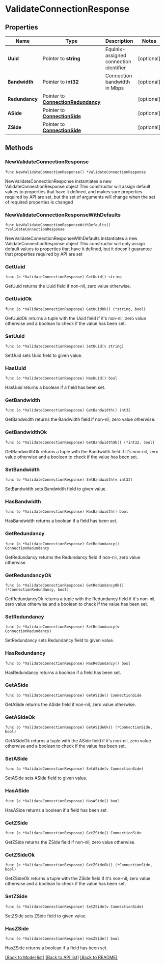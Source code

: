 # ValidateConnectionResponse

## Properties

Name | Type | Description | Notes
------------ | ------------- | ------------- | -------------
**Uuid** | Pointer to **string** | Equinix-assigned connection identifier | [optional] 
**Bandwidth** | Pointer to **int32** | Connection bandwidth in Mbps | [optional] 
**Redundancy** | Pointer to [**ConnectionRedundancy**](ConnectionRedundancy.md) |  | [optional] 
**ASide** | Pointer to [**ConnectionSide**](ConnectionSide.md) |  | [optional] 
**ZSide** | Pointer to [**ConnectionSide**](ConnectionSide.md) |  | [optional] 

## Methods

### NewValidateConnectionResponse

`func NewValidateConnectionResponse() *ValidateConnectionResponse`

NewValidateConnectionResponse instantiates a new ValidateConnectionResponse object
This constructor will assign default values to properties that have it defined,
and makes sure properties required by API are set, but the set of arguments
will change when the set of required properties is changed

### NewValidateConnectionResponseWithDefaults

`func NewValidateConnectionResponseWithDefaults() *ValidateConnectionResponse`

NewValidateConnectionResponseWithDefaults instantiates a new ValidateConnectionResponse object
This constructor will only assign default values to properties that have it defined,
but it doesn't guarantee that properties required by API are set

### GetUuid

`func (o *ValidateConnectionResponse) GetUuid() string`

GetUuid returns the Uuid field if non-nil, zero value otherwise.

### GetUuidOk

`func (o *ValidateConnectionResponse) GetUuidOk() (*string, bool)`

GetUuidOk returns a tuple with the Uuid field if it's non-nil, zero value otherwise
and a boolean to check if the value has been set.

### SetUuid

`func (o *ValidateConnectionResponse) SetUuid(v string)`

SetUuid sets Uuid field to given value.

### HasUuid

`func (o *ValidateConnectionResponse) HasUuid() bool`

HasUuid returns a boolean if a field has been set.

### GetBandwidth

`func (o *ValidateConnectionResponse) GetBandwidth() int32`

GetBandwidth returns the Bandwidth field if non-nil, zero value otherwise.

### GetBandwidthOk

`func (o *ValidateConnectionResponse) GetBandwidthOk() (*int32, bool)`

GetBandwidthOk returns a tuple with the Bandwidth field if it's non-nil, zero value otherwise
and a boolean to check if the value has been set.

### SetBandwidth

`func (o *ValidateConnectionResponse) SetBandwidth(v int32)`

SetBandwidth sets Bandwidth field to given value.

### HasBandwidth

`func (o *ValidateConnectionResponse) HasBandwidth() bool`

HasBandwidth returns a boolean if a field has been set.

### GetRedundancy

`func (o *ValidateConnectionResponse) GetRedundancy() ConnectionRedundancy`

GetRedundancy returns the Redundancy field if non-nil, zero value otherwise.

### GetRedundancyOk

`func (o *ValidateConnectionResponse) GetRedundancyOk() (*ConnectionRedundancy, bool)`

GetRedundancyOk returns a tuple with the Redundancy field if it's non-nil, zero value otherwise
and a boolean to check if the value has been set.

### SetRedundancy

`func (o *ValidateConnectionResponse) SetRedundancy(v ConnectionRedundancy)`

SetRedundancy sets Redundancy field to given value.

### HasRedundancy

`func (o *ValidateConnectionResponse) HasRedundancy() bool`

HasRedundancy returns a boolean if a field has been set.

### GetASide

`func (o *ValidateConnectionResponse) GetASide() ConnectionSide`

GetASide returns the ASide field if non-nil, zero value otherwise.

### GetASideOk

`func (o *ValidateConnectionResponse) GetASideOk() (*ConnectionSide, bool)`

GetASideOk returns a tuple with the ASide field if it's non-nil, zero value otherwise
and a boolean to check if the value has been set.

### SetASide

`func (o *ValidateConnectionResponse) SetASide(v ConnectionSide)`

SetASide sets ASide field to given value.

### HasASide

`func (o *ValidateConnectionResponse) HasASide() bool`

HasASide returns a boolean if a field has been set.

### GetZSide

`func (o *ValidateConnectionResponse) GetZSide() ConnectionSide`

GetZSide returns the ZSide field if non-nil, zero value otherwise.

### GetZSideOk

`func (o *ValidateConnectionResponse) GetZSideOk() (*ConnectionSide, bool)`

GetZSideOk returns a tuple with the ZSide field if it's non-nil, zero value otherwise
and a boolean to check if the value has been set.

### SetZSide

`func (o *ValidateConnectionResponse) SetZSide(v ConnectionSide)`

SetZSide sets ZSide field to given value.

### HasZSide

`func (o *ValidateConnectionResponse) HasZSide() bool`

HasZSide returns a boolean if a field has been set.


[[Back to Model list]](../README.md#documentation-for-models) [[Back to API list]](../README.md#documentation-for-api-endpoints) [[Back to README]](../README.md)


